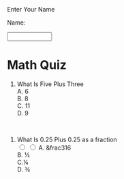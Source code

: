 <!DOCTYPE html>
<html lang="en">
		<label for="Name"> Enter Your Name
    </label>

<label for="name">Name:</label>

<input type="text" id="name" name="name" required  size="10" />


  <body>
      <h1>Math Quiz</h1>
    </body>
</html>
<ol>
  <li>
    What Is Five Plus Three <br />
     <label for="A">A. 6</label>
    <br>
      <label for="B">B. 8</label> 
    <br>
 <label for="C">C. 11</label>
    <br>
      <label for="D">D. 9</label>
  </li>
</ol>

<br>
</html>
<ol>
  <li>
    What Is 0.25 Plus 0.25 as a fraction<br />
    <input type="radio" />
<input type="radio" />
    <label for="A">A. &frac316</label>
    <br>
      <label for="B">B. &frac12</label> 
    <br>
 <label for="C">C.&frac14</label>
    <br>
      <label for="D">D. &frac34</label>
    </ol>
